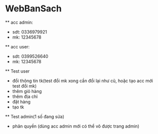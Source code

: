 # WebBanSach
** acc admin: 
- sdt: 0336979921 
- mk: 12345678

** acc user: 
- sdt: 0399526640
- mk: 12345678

** Test user
- đổi thông tin tk(test đổi mk xong cần đổi lại như cũ, hoặc tạo acc mới test đổi mk)
- thêm giỏ hàng
- thêm địa chỉ
- đặt hàng
- tạo tk

** Test admin(1 số đang sửa)
- phân quyền (dùng acc admin mới có thể vô được trang admin)

            

